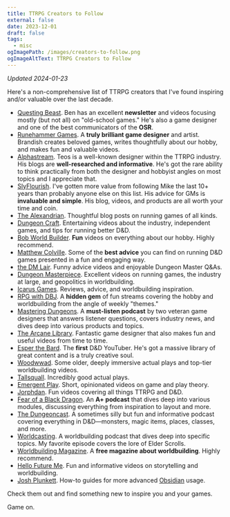 ```yaml
---
title: TTRPG Creators to Follow
external: false
date: 2023-12-01
draft: false
tags:
  - misc
ogImagePath: /images/creators-to-follow.png
ogImageAltText: TTRPG Creators to Follow
---
```


*Updated 2024-01-23*

Here's a non-comprehensive list of TTRPG creators that I've found inspiring and/or valuable over the last decade.

- [Questing Beast](https://www.youtube.com/@QuestingBeast). Ben has an excellent **newsletter** and videos focusing mostly (but not all) on "old-school games." He's also a game designer and one of the best communicators of the **OSR**.
- [Runehammer Games](https://www.runehammer.online). A **truly brilliant game designer** and artist. Brandish creates beloved games, writes thoughtfully about our hobby, and makes fun and valuable videos. 
- [Alphastream](https://alphastream.org). Teos is a well-known designer within the TTRPG industry. His blogs are **well-researched and informative**. He's got the rare ability to think practically from both the designer and hobbyist angles on most topics and I appreciate that.
- [SlyFlourish](https://slyflourish.com). I've gotten more value from following Mike the last 10+ years than probably anyone else on this list. His advice for GMs is **invaluable and simple**. His blog, videos, and products are all worth your time and coin.
- [The Alexandrian](https://thealexandrian.net). Thoughtful blog posts on running games of all kinds. 
- [Dungeon Craft](https://www.youtube.com/@DUNGEONCRAFT1). Entertaining videos about the industry, independent games, and tips for running better D&D.
- [Bob World Builder](https://www.youtube.com/@BobWorldBuilder). **Fun** videos on everything about our hobby. Highly recommend.
- [Matthew Colville](https://www.youtube.com/@mcolville). Some of the **best advice** you can find on running D&D games presented in a fun and engaging way.
- [the DM Lair](https://www.youtube.com/@theDMLair). Funny advice videos and enjoyable Dungeon Master Q&As.
- [Dungeon Masterpiece](https://www.youtube.com/@DungeonMasterpiece). Excellent videos on running games, the industry at large, and geopolitics in worldbuilding.
- [Icarus Games](https://www.youtube.com/@IcarusGames). Reviews, advice, and worldbuilding inspiration.
- [RPG with DBJ](https://www.youtube.com/@RPGwithDBJ). A **hidden gem** of fun streams covering the hobby and worldbuilding from the angle of weekly "themes."
- [Mastering Dungeons](https://www.youtube.com/@masteringdungeons). A **must-listen podcast** by two veteran game designers that answers listener questions, covers industry news, and dives deep into various products and topics.
- [The Arcane Library](https://www.youtube.com/@TheArcaneLibrary). Fantastic game designer that also makes fun and useful videos from time to time.
- [Esper the Bard](https://www.youtube.com/@esperthebard). The **first** D&D YouTuber. He's got a massive library of great content and is a truly creative soul.
- [Woodwwad](https://www.youtube.com/@woodwwad). Some older, deeply immersive actual plays and top-tier worldbuilding videos.
- [Tallsquall](https://www.youtube.com/@Tallsquall). Incredibly good actual plays.
- [Emergent Play](https://www.youtube.com/@EmergentPlay). Short, opinionated videos on game and play theory.
- [Jorphdan](https://www.youtube.com/@Jorphdan). Fun videos covering all things TTRPG and D&D.
- [Fear of a Black Dragon](https://www.gauntlet-rpg.com/fear-of-a-black-dragon). An **A+ podcast** that dives deep into various modules, discussing everything from inspiration to layout and more.
- [The Dungeoncast](https://www.youtube.com/@Thedungeoncast). A sometimes silly but fun and informative podcast covering everything in D&D—monsters, magic items, places, classes, and more.
- [Worldcasting](https://www.worldbuildingmagazine.com/worldcasting/). A worldbuilding podcast that dives deep into specific topics. My favorite episode covers the lore of Elder Scrolls.
- [Worldbuilding Magazine](https://www.worldbuildingmagazine.com). A **free magazine about worldbuilding**. Highly recommend.
- [Hello Future Me](https://www.youtube.com/@HelloFutureMe). Fun and informative videos on storytelling and worldbuilding.
- [Josh Plunkett](https://www.youtube.com/@JoshPlunkett). How-to guides for more advanced [Obsidian](/blog/getting-started-with-obsidian-dnd) usage.

Check them out and find something new to inspire you and your games.

Game on.